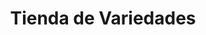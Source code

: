 ---
title: "Tienda de Variedades"
url: /ciudad-satelite/tienda-de-variedades-calle-14-a/
shop: comodidad
---